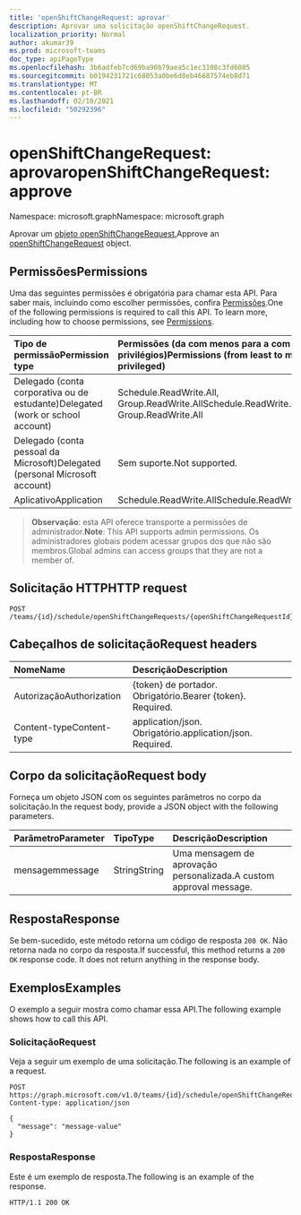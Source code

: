 ```yaml
---
title: 'openShiftChangeRequest: aprovar'
description: Aprovar uma solicitação openShiftChangeRequest.
localization_priority: Normal
author: akumar39
ms.prod: microsoft-teams
doc_type: apiPageType
ms.openlocfilehash: 3b6adfeb7cd69ba90b79aea5c1ec3108c3fd6085
ms.sourcegitcommit: b0194231721c68053a0be6d8eb46687574eb8d71
ms.translationtype: MT
ms.contentlocale: pt-BR
ms.lasthandoff: 02/18/2021
ms.locfileid: "50292396"
---
```

# <a name="openshiftchangerequest-approve"></a><span data-ttu-id="9bbd3-103">openShiftChangeRequest: aprovar</span><span class="sxs-lookup"><span data-stu-id="9bbd3-103">openShiftChangeRequest: approve</span></span>

<span data-ttu-id="9bbd3-104">Namespace: microsoft.graph</span><span class="sxs-lookup"><span data-stu-id="9bbd3-104">Namespace: microsoft.graph</span></span>

<span data-ttu-id="9bbd3-105">Aprovar um [objeto openShiftChangeRequest.](../resources/openshiftchangerequest.md)</span><span class="sxs-lookup"><span data-stu-id="9bbd3-105">Approve an [openShiftChangeRequest](../resources/openshiftchangerequest.md) object.</span></span>

## <a name="permissions"></a><span data-ttu-id="9bbd3-106">Permissões</span><span class="sxs-lookup"><span data-stu-id="9bbd3-106">Permissions</span></span>

<span data-ttu-id="9bbd3-p101">Uma das seguintes permissões é obrigatória para chamar esta API. Para saber mais, incluindo como escolher permissões, confira [Permissões](/graph/permissions-reference).</span><span class="sxs-lookup"><span data-stu-id="9bbd3-p101">One of the following permissions is required to call this API. To learn more, including how to choose permissions, see [Permissions](/graph/permissions-reference).</span></span>

| <span data-ttu-id="9bbd3-109">Tipo de permissão</span><span class="sxs-lookup"><span data-stu-id="9bbd3-109">Permission type</span></span>                        | <span data-ttu-id="9bbd3-110">Permissões (da com menos para a com mais privilégios)</span><span class="sxs-lookup"><span data-stu-id="9bbd3-110">Permissions (from least to most privileged)</span></span> |
|:---------------------------------------|:--------------------------------------------|
| <span data-ttu-id="9bbd3-111">Delegado (conta corporativa ou de estudante)</span><span class="sxs-lookup"><span data-stu-id="9bbd3-111">Delegated (work or school account)</span></span>     | <span data-ttu-id="9bbd3-112">Schedule.ReadWrite.All, Group.ReadWrite.All</span><span class="sxs-lookup"><span data-stu-id="9bbd3-112">Schedule.ReadWrite.All, Group.ReadWrite.All</span></span> |
| <span data-ttu-id="9bbd3-113">Delegado (conta pessoal da Microsoft)</span><span class="sxs-lookup"><span data-stu-id="9bbd3-113">Delegated (personal Microsoft account)</span></span> | <span data-ttu-id="9bbd3-114">Sem suporte.</span><span class="sxs-lookup"><span data-stu-id="9bbd3-114">Not supported.</span></span> |
| <span data-ttu-id="9bbd3-115">Aplicativo</span><span class="sxs-lookup"><span data-stu-id="9bbd3-115">Application</span></span>                            | <span data-ttu-id="9bbd3-116">Schedule.ReadWrite.All</span><span class="sxs-lookup"><span data-stu-id="9bbd3-116">Schedule.ReadWrite.All</span></span> |

> <span data-ttu-id="9bbd3-117">**Observação**: esta API oferece transporte a permissões de administrador.</span><span class="sxs-lookup"><span data-stu-id="9bbd3-117">**Note**: This API supports admin permissions.</span></span> <span data-ttu-id="9bbd3-118">Os administradores globais podem acessar grupos dos que não são membros.</span><span class="sxs-lookup"><span data-stu-id="9bbd3-118">Global admins can access groups that they are not a member of.</span></span>

## <a name="http-request"></a><span data-ttu-id="9bbd3-119">Solicitação HTTP</span><span class="sxs-lookup"><span data-stu-id="9bbd3-119">HTTP request</span></span>

<!-- { "blockType": "ignored" } -->

```http
POST /teams/{id}/schedule/openShiftChangeRequests/{openShiftChangeRequestId}/approve
```

## <a name="request-headers"></a><span data-ttu-id="9bbd3-120">Cabeçalhos de solicitação</span><span class="sxs-lookup"><span data-stu-id="9bbd3-120">Request headers</span></span>

| <span data-ttu-id="9bbd3-121">Nome</span><span class="sxs-lookup"><span data-stu-id="9bbd3-121">Name</span></span>          | <span data-ttu-id="9bbd3-122">Descrição</span><span class="sxs-lookup"><span data-stu-id="9bbd3-122">Description</span></span>   |
|:--------------|:--------------|
| <span data-ttu-id="9bbd3-123">Autorização</span><span class="sxs-lookup"><span data-stu-id="9bbd3-123">Authorization</span></span> | <span data-ttu-id="9bbd3-p103">{token} de portador. Obrigatório.</span><span class="sxs-lookup"><span data-stu-id="9bbd3-p103">Bearer {token}. Required.</span></span> |
| <span data-ttu-id="9bbd3-126">Content-type</span><span class="sxs-lookup"><span data-stu-id="9bbd3-126">Content-type</span></span> | <span data-ttu-id="9bbd3-p104">application/json. Obrigatório.</span><span class="sxs-lookup"><span data-stu-id="9bbd3-p104">application/json. Required.</span></span> |

## <a name="request-body"></a><span data-ttu-id="9bbd3-129">Corpo da solicitação</span><span class="sxs-lookup"><span data-stu-id="9bbd3-129">Request body</span></span>

<span data-ttu-id="9bbd3-130">Forneça um objeto JSON com os seguintes parâmetros no corpo da solicitação.</span><span class="sxs-lookup"><span data-stu-id="9bbd3-130">In the request body, provide a JSON object with the following parameters.</span></span>

| <span data-ttu-id="9bbd3-131">Parâmetro</span><span class="sxs-lookup"><span data-stu-id="9bbd3-131">Parameter</span></span>    | <span data-ttu-id="9bbd3-132">Tipo</span><span class="sxs-lookup"><span data-stu-id="9bbd3-132">Type</span></span>        | <span data-ttu-id="9bbd3-133">Descrição</span><span class="sxs-lookup"><span data-stu-id="9bbd3-133">Description</span></span> |
|:-------------|:------------|:------------|
|<span data-ttu-id="9bbd3-134">mensagem</span><span class="sxs-lookup"><span data-stu-id="9bbd3-134">message</span></span>|<span data-ttu-id="9bbd3-135">String</span><span class="sxs-lookup"><span data-stu-id="9bbd3-135">String</span></span>|<span data-ttu-id="9bbd3-136">Uma mensagem de aprovação personalizada.</span><span class="sxs-lookup"><span data-stu-id="9bbd3-136">A custom approval message.</span></span>|

## <a name="response"></a><span data-ttu-id="9bbd3-137">Resposta</span><span class="sxs-lookup"><span data-stu-id="9bbd3-137">Response</span></span>

<span data-ttu-id="9bbd3-p105">Se bem-sucedido, este método retorna um código de resposta `200 OK`. Não retorna nada no corpo da resposta.</span><span class="sxs-lookup"><span data-stu-id="9bbd3-p105">If successful, this method returns a `200 OK` response code. It does not return anything in the response body.</span></span>

## <a name="examples"></a><span data-ttu-id="9bbd3-140">Exemplos</span><span class="sxs-lookup"><span data-stu-id="9bbd3-140">Examples</span></span>

<span data-ttu-id="9bbd3-141">O exemplo a seguir mostra como chamar essa API.</span><span class="sxs-lookup"><span data-stu-id="9bbd3-141">The following example shows how to call this API.</span></span>

### <a name="request"></a><span data-ttu-id="9bbd3-142">Solicitação</span><span class="sxs-lookup"><span data-stu-id="9bbd3-142">Request</span></span>

<span data-ttu-id="9bbd3-143">Veja a seguir um exemplo de uma solicitação.</span><span class="sxs-lookup"><span data-stu-id="9bbd3-143">The following is an example of a request.</span></span>
<!-- {
  "blockType": "request",
  "name": "openshiftchangerequest_approve"
}-->

```http
POST https://graph.microsoft.com/v1.0/teams/{id}/schedule/openShiftChangeRequests/{openShiftChangeRequestId}/approve
Content-type: application/json

{
  "message": "message-value"
}
```

### <a name="response"></a><span data-ttu-id="9bbd3-144">Resposta</span><span class="sxs-lookup"><span data-stu-id="9bbd3-144">Response</span></span>

<span data-ttu-id="9bbd3-145">Este é um exemplo de resposta.</span><span class="sxs-lookup"><span data-stu-id="9bbd3-145">The following is an example of the response.</span></span>
<!-- {
  "blockType": "response",
  "truncated": true,
  "@odata.type": "microsoft.graph.None"
} -->

```http
HTTP/1.1 200 OK
```

<!-- uuid: 16cd6b66-4b1a-43a1-adaf-3a886856ed98
2019-02-04 14:57:30 UTC -->
<!-- {
  "type": "#page.annotation",
  "description": "openShiftChangeRequest: approve",
  "keywords": "",
  "section": "documentation",
  "tocPath": ""
}-->

